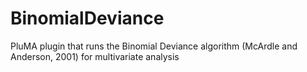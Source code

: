 # BinomialDeviance
PluMA plugin that runs the Binomial Deviance  algorithm (McArdle and Anderson, 2001) for multivariate analysis
